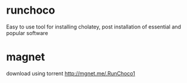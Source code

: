 # runchoco

Easy to use tool for installing cholatey, post installation of essential and popular software

# magnet

download using torrent http://mgnet.me/.RunChoco1

